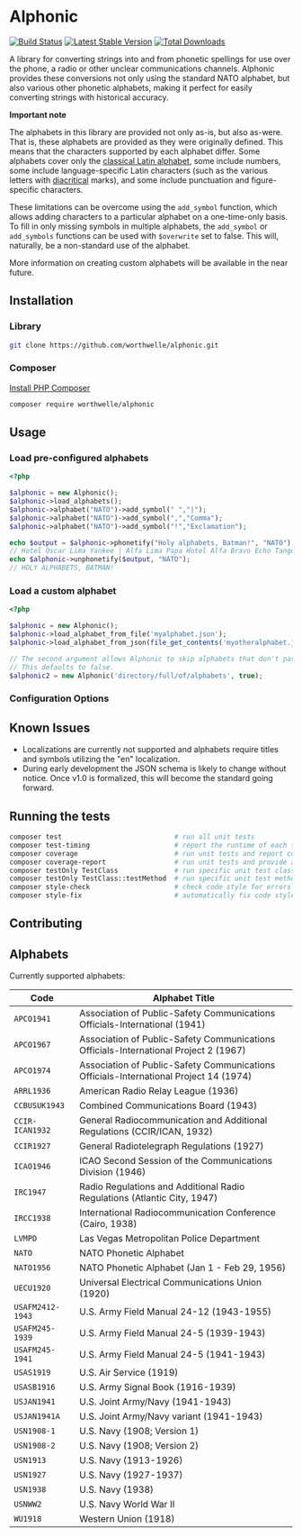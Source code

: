 # Alphonic

[![Build Status](https://travis-ci.org/worthwelle/alphonic.svg?branch=master)](https://travis-ci.org/worthwelle/alphonic)
[![Latest Stable Version](https://poser.pugx.org/worthwelle/alphonic/v/stable.png)](https://packagist.org/packages/worthwelle/alphonic)
[![Total Downloads](https://poser.pugx.org/worthwelle/alphonic/downloads.png)](https://packagist.org/packages/worthwelle/alphonic)

A library for converting strings into and from phonetic spellings for use over the phone, a radio or other unclear communications channels. Alphonic provides these conversions not only using the standard NATO alphabet, but also various other phonetic alphabets, making it perfect for easily converting strings with historical accuracy.

**Important note**

The alphabets in this library are provided not only as-is, but also as-were. That is, these alphabets are provided as they were originally defined. This means that the characters supported by each alphabet differ. Some alphabets cover only the [classical Latin alphabet](https://en.wikipedia.org/wiki/Latin_alphabet#Classical_Latin_alphabet), some include numbers, some include language-specific Latin characters (such as the various letters with [diacritical](https://en.wikipedia.org/wiki/Diacritic) marks), and some include punctuation and figure-specific characters.

These limitations can be overcome using the `add_symbol` function, which allows adding characters to a particular alphabet on a one-time-only basis. To fill in only missing symbols in multiple alphabets, the `add_symbol` or `add_symbols` functions can be used with `$overwrite` set to false. This will, naturally, be a non-standard use of the alphabet.

More information on creating custom alphabets will be available in the near future.

## Installation

### Library

```bash
git clone https://github.com/worthwelle/alphonic.git
```

### Composer

[Install PHP Composer](https://getcomposer.org/doc/00-intro.md)

```bash
composer require worthwelle/alphonic
```

## Usage

### Load pre-configured alphabets

```php
<?php

$alphonic = new Alphonic();
$alphonic->load_alphabets();
$alphonic->alphabet("NATO")->add_symbol(" ","|");
$alphonic->alphabet("NATO")->add_symbol(",","Comma");
$alphonic->alphabet("NATO")->add_symbol("!","Exclamation");

echo $output = $alphonic->phonetify("Holy alphabets, Batman!", "NATO");
// Hotel Oscar Lima Yankee | Alfa Lima Papa Hotel Alfa Bravo Echo Tango Sierra Comma | Bravo Alfa Tango Mike Alfa November Exclamation
echo $alphonic->unphonetify($output, "NATO");
// HOLY ALPHABETS, BATMAN!
```

### Load a custom alphabet

```php
<?php

$alphonic = new Alphonic();
$alphonic->load_alphabet_from_file('myalphabet.json');
$alphonic->load_alphabet_from_json(file_get_contents('myotheralphabet.json');

// The second argument allows Alphonic to skip alphabets that don't pass validation.
// This defaults to false.
$alphonic2 = new Alphonic('directory/full/of/alphabets', true);
```

### Configuration Options



## Known Issues

* Localizations are currently not supported and alphabets require titles and symbols utilizing the "en" localization.
* During early development the JSON schema is likely to change without notice. Once v1.0 is formalized, this will become the standard going forward.

## Running the tests

```bash
composer test                            # run all unit tests
composer test-timing                     # report the runtime of each test into an XML file
composer coverage                        # run unit tests and report code coverage
composer coverage-report                 # run unit tests and provide a thorough code coverage report
composer testOnly TestClass              # run specific unit test class
composer testOnly TestClass::testMethod  # run specific unit test method
composer style-check                     # check code style for errors
composer style-fix                       # automatically fix code style errors
```

## Contributing

## Alphabets

Currently supported alphabets:

| Code | Alphabet Title |
|------|----------------|
| `APCO1941` | Association of Public-Safety Communications Officials-International (1941) |
| `APCO1967` | Association of Public-Safety Communications Officials-International Project 2 (1967) |
| `APCO1974` | Association of Public-Safety Communications Officials-International Project 14 (1974) |
| `ARRL1936` | American Radio Relay League (1936) |
| `CCBUSUK1943` | Combined Communications Board (1943) |
| `CCIR-ICAN1932` | General Radiocommunication and Additional Regulations (CCIR/ICAN, 1932) |
| `CCIR1927` | General Radiotelegraph Regulations (1927) |
| `ICAO1946` | ICAO Second Session of the Communications Division (1946) |
| `IRC1947` | Radio Regulations and Additional Radio Regulations (Atlantic City, 1947) |
| `IRCC1938` | International Radiocommunication Conference (Cairo, 1938) |
| `LVMPD` | Las Vegas Metropolitan Police Department |
| `NATO` | NATO Phonetic Alphabet |
| `NATO1956` | NATO Phonetic Alphabet (Jan 1 - Feb 29, 1956) |
| `UECU1920` | Universal Electrical Communications Union (1920) |
| `USAFM2412-1943` | U.S. Army Field Manual 24-12 (1943-1955) |
| `USAFM245-1939` | U.S. Army Field Manual 24-5 (1939-1943) |
| `USAFM245-1941` | U.S. Army Field Manual 24-5 (1941-1943) |
| `USAS1919` | U.S. Air Service (1919) |
| `USASB1916` | U.S. Army Signal Book (1916-1939) |
| `USJAN1941` | U.S. Joint Army/Navy (1941-1943) |
| `USJAN1941A` | U.S. Joint Army/Navy variant (1941-1943) |
| `USN1908-1` | U.S. Navy (1908; Version 1) |
| `USN1908-2` | U.S. Navy (1908; Version 2) |
| `USN1913` | U.S. Navy (1913-1926) |
| `USN1927` | U.S. Navy (1927-1937) |
| `USN1938` | U.S. Navy (1938) |
| `USNWW2` | U.S. Navy World War II |
| `WU1918` | Western Union (1918) |
